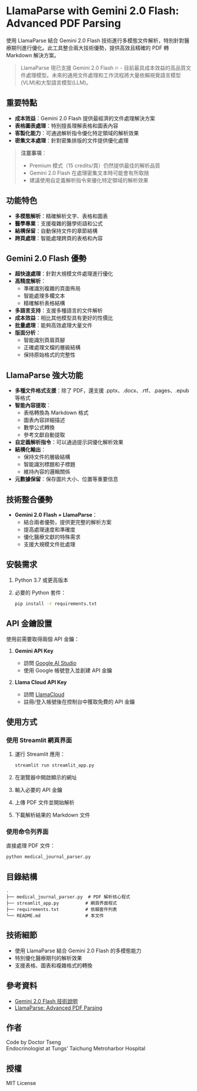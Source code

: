 # LlamaParse with Gemini 2.0 Flash: Advanced PDF Parsing

使用 LlamaParse 結合 Gemini 2.0 Flash 技術進行多模態文件解析，特別針對醫療期刊進行優化。此工具整合兩大技術優勢，提供高效且精確的 PDF 轉 Markdown 解決方案。

> LlamaParse 現已支援 Gemini 2.0 Flash 🔥 - 目前最具成本效益的高品質文件處理模型。未來的通用文件處理和工作流程將大量依賴視覺語言模型(VLM)和大型語言模型(LLM)。

## 重要特點

- **成本效益**：Gemini 2.0 Flash 提供最經濟的文件處理解決方案
- **表格圖表處理**：特別擅長理解表格和圖表內容
- **客製化能力**：可通過解析指令優化特定領域的解析效果
- **密集文本處理**：針對密集排版的文件提供優化處理

> **注意事項**：
> - Premium 模式（15 credits/頁）仍然提供最佳的解析品質
> - Gemini 2.0 Flash 在處理密集文本時可能會有所取捨
> - 建議使用自定義解析指令來優化特定領域的解析效果

## 功能特色

- **多模態解析**：精確解析文字、表格和圖表
- **醫學專業**：支援複雜的醫學術語和公式
- **結構保留**：自動保持文件的章節結構
- **跨頁處理**：智能處理跨頁的表格和內容

## Gemini 2.0 Flash 優勢

- **超快速處理**：針對大規模文件處理進行優化
- **高精度解析**：
  - 準確識別複雜的頁面佈局
  - 智能處理多欄文本
  - 精確解析表格結構
- **多語言支持**：支援多種語言的文件解析
- **成本效益**：相比其他模型具有更好的性價比
- **批量處理**：能夠高效處理大量文件
- **版面分析**：
  - 智能識別頁眉頁腳
  - 正確處理文檔的層級結構
  - 保持原始格式的完整性

## LlamaParse 強大功能

- **多種文件格式支援**：除了 PDF，還支援 .pptx、.docx、.rtf、.pages、.epub 等格式
- **智能內容提取**：
  - 表格轉換為 Markdown 格式
  - 圖表內容詳細描述
  - 數學公式轉換
  - 參考文獻自動提取
- **自定義解析指令**：可以通過提示詞優化解析效果
- **結構化輸出**：
  - 保持文件的層級結構
  - 智能識別標題和子標題
  - 維持內容的邏輯關係
- **元數據保留**：保存圖片大小、位置等重要信息

## 技術整合優勢

- **Gemini 2.0 Flash + LlamaParse**：
  - 結合兩者優勢，提供更完整的解析方案
  - 提高處理速度和準確度
  - 優化醫療文獻的特殊需求
  - 支援大規模文件批處理

## 安裝需求

1. Python 3.7 或更高版本
2. 必要的 Python 套件：

   ```bash
   pip install -r requirements.txt
   ```

## API 金鑰設置

使用前需要取得兩個 API 金鑰：

1. **Gemini API Key**
   - 訪問 [Google AI Studio](https://aistudio.google.com/app/apikey)
   - 使用 Google 帳號登入並創建 API 金鑰

2. **Llama Cloud API Key**
   - 訪問 [LlamaCloud](https://cloud.llamaindex.ai/)
   - 註冊/登入帳號後在控制台中獲取免費的 API 金鑰

## 使用方式

### 使用 Streamlit 網頁界面

1. 運行 Streamlit 應用：

   ```bash
   streamlit run streamlit_app.py
   ```

2. 在瀏覽器中開啟顯示的網址
3. 輸入必要的 API 金鑰
4. 上傳 PDF 文件並開始解析
5. 下載解析結果的 Markdown 文件

### 使用命令列界面

直接處理 PDF 文件：

```bash
python medical_journal_parser.py
```

## 目錄結構

```
.
├── medical_journal_parser.py  # PDF 解析核心程式
├── streamlit_app.py          # 網頁界面程式
├── requirements.txt          # 依賴套件列表
└── README.md                 # 本文件
```

## 技術細節

- 使用 LlamaParse 結合 Gemini 2.0 Flash 的多模態能力
- 特別優化醫療期刊的解析效果
- 支援表格、圖表和複雜格式的轉換

## 參考資料

- [Gemini 2.0 Flash 技術說明](https://www.sergey.fyi/articles/gemini-flash-2)
- [LlamaParse: Advanced PDF Parsing](https://medium.com/kx-systems/rag-llamaparse-advanced-pdf-parsing-for-retrieval-c393ab29891b)

## 作者

Code by Doctor Tseng  
Endocrinologist at Tungs' Taichung Metroharbor Hospital

## 授權

MIT License 